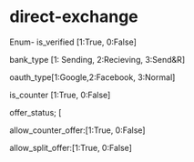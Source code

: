 # direct-exchange

Enum- 
is_verified [1:True, 0:False]

bank_type [1: Sending, 2:Recieving, 3:Send&R]

oauth_type[1:Google,2:Facebook, 3:Normal]

is_counter  [1:True, 0:False]

offer_status; [

allow_counter_offer:[1:True, 0:False]

allow_split_offer:[1:True, 0:False]

